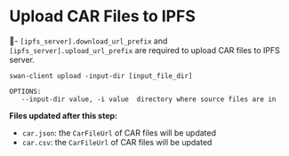 # Upload CAR Files to IPFS

🔔- `[ipfs_server].download_url_prefix` and `[ipfs_server].upload_url_prefix` are required to upload CAR files to IPFS server.

```
swan-client upload -input-dir [input_file_dir]

OPTIONS:
   --input-dir value, -i value  directory where source files are in
```

**Files updated after this step:**

* `car.json`: the `CarFileUrl` of CAR files will be updated
* `car.csv`: the `CarFileUrl` of CAR files will be updated

